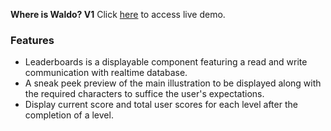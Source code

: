 **Where is Waldo? V1**
Click [here](https://bvrbryn445.github.io/where-is-waldo/) to access live demo.

### Features
* Leaderboards is a displayable component featuring a read and write communication with realtime database.
* A sneak peek preview of the main illustration to be displayed along with the required characters to suffice the user's expectations.
* Display current score and total user scores for each level after the completion of a level.
